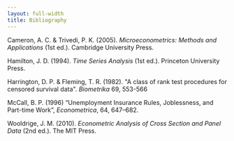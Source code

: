 ```yaml
---
layout: full-width
title: Bibliography
---
```


Cameron, A. C. & Trivedi, P. K. (2005). *Microeconometrics: Methods and Applications* (1st ed.). Cambridge University Press. 

Hamilton, J. D. (1994). *Time Series Analysis* (1st ed.). Princeton University Press. 

Harrington, D. P. & Fleming, T. R. (1982). "A class of rank test procedures for censored survival data". *Biometrika* 69, 553-566

McCall, B. P. (1996) “Unemployment Insurance Rules, Joblessness, and Part-time Work”, *Econometrica*, 64, 647–682.

Wooldrige, J. M. (2010). *Econometric Analysis of Cross Section and Panel Data* (2nd ed.). The MIT Press.

